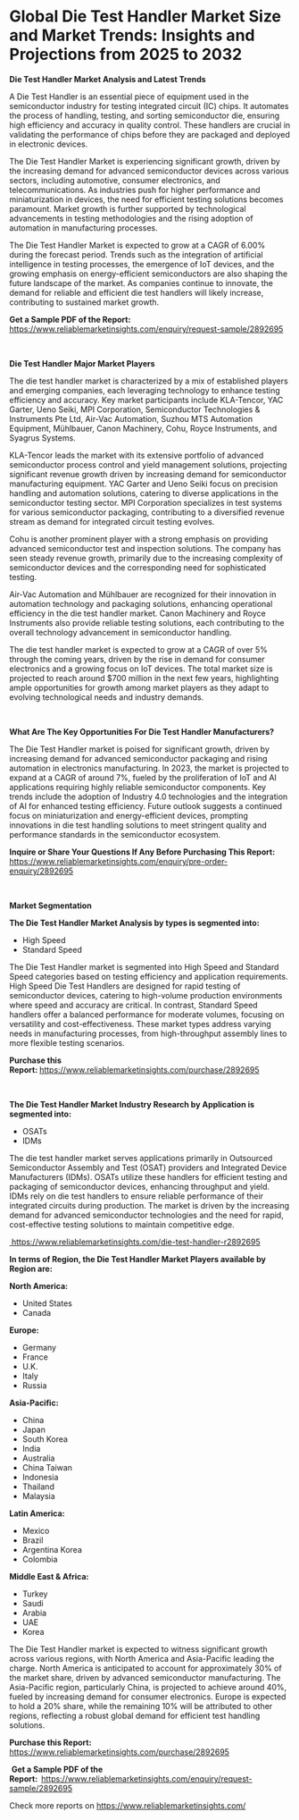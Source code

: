 <p><h1>Global Die Test Handler Market Size and Market Trends: Insights and Projections from 2025 to 2032</h1></p><p><strong>Die Test Handler Market Analysis and Latest Trends</strong></p>
<p><p>A Die Test Handler is an essential piece of equipment used in the semiconductor industry for testing integrated circuit (IC) chips. It automates the process of handling, testing, and sorting semiconductor die, ensuring high efficiency and accuracy in quality control. These handlers are crucial in validating the performance of chips before they are packaged and deployed in electronic devices.</p><p>The Die Test Handler Market is experiencing significant growth, driven by the increasing demand for advanced semiconductor devices across various sectors, including automotive, consumer electronics, and telecommunications. As industries push for higher performance and miniaturization in devices, the need for efficient testing solutions becomes paramount. Market growth is further supported by technological advancements in testing methodologies and the rising adoption of automation in manufacturing processes. </p><p>The Die Test Handler Market is expected to grow at a CAGR of 6.00% during the forecast period. Trends such as the integration of artificial intelligence in testing processes, the emergence of IoT devices, and the growing emphasis on energy-efficient semiconductors are also shaping the future landscape of the market. As companies continue to innovate, the demand for reliable and efficient die test handlers will likely increase, contributing to sustained market growth.</p></p>
<p><strong>Get a Sample PDF of the Report:&nbsp;</strong> <a href="https://www.reliablemarketinsights.com/enquiry/request-sample/2892695?utm_campaign=3312&utm_medium=2&utm_source=Github&utm_content=ia&utm_term=15032025&utm_id=die-test-handler">https://www.reliablemarketinsights.com/enquiry/request-sample/2892695</a></p>
<p>&nbsp;</p>
<p><strong>Die Test Handler Major Market Players</strong></p>
<p><p>The die test handler market is characterized by a mix of established players and emerging companies, each leveraging technology to enhance testing efficiency and accuracy. Key market participants include KLA-Tencor, YAC Garter, Ueno Seiki, MPI Corporation, Semiconductor Technologies & Instruments Pte Ltd, Air-Vac Automation, Suzhou MTS Automation Equipment, Mühlbauer, Canon Machinery, Cohu, Royce Instruments, and Syagrus Systems.</p><p>KLA-Tencor leads the market with its extensive portfolio of advanced semiconductor process control and yield management solutions, projecting significant revenue growth driven by increasing demand for semiconductor manufacturing equipment. YAC Garter and Ueno Seiki focus on precision handling and automation solutions, catering to diverse applications in the semiconductor testing sector. MPI Corporation specializes in test systems for various semiconductor packaging, contributing to a diversified revenue stream as demand for integrated circuit testing evolves.</p><p>Cohu is another prominent player with a strong emphasis on providing advanced semiconductor test and inspection solutions. The company has seen steady revenue growth, primarily due to the increasing complexity of semiconductor devices and the corresponding need for sophisticated testing.</p><p>Air-Vac Automation and Mühlbauer are recognized for their innovation in automation technology and packaging solutions, enhancing operational efficiency in the die test handler market. Canon Machinery and Royce Instruments also provide reliable testing solutions, each contributing to the overall technology advancement in semiconductor handling.</p><p>The die test handler market is expected to grow at a CAGR of over 5% through the coming years, driven by the rise in demand for consumer electronics and a growing focus on IoT devices. The total market size is projected to reach around $700 million in the next few years, highlighting ample opportunities for growth among market players as they adapt to evolving technological needs and industry demands.</p></p>
<p>&nbsp;</p>
<p><strong>What Are The Key Opportunities For Die Test Handler Manufacturers?</strong></p>
<p><p>The Die Test Handler market is poised for significant growth, driven by increasing demand for advanced semiconductor packaging and rising automation in electronics manufacturing. In 2023, the market is projected to expand at a CAGR of around 7%, fueled by the proliferation of IoT and AI applications requiring highly reliable semiconductor components. Key trends include the adoption of Industry 4.0 technologies and the integration of AI for enhanced testing efficiency. Future outlook suggests a continued focus on miniaturization and energy-efficient devices, prompting innovations in die test handling solutions to meet stringent quality and performance standards in the semiconductor ecosystem.</p></p>
<p><strong>Inquire or Share Your Questions If Any Before Purchasing This Report:</strong> <a href="https://www.reliablemarketinsights.com/enquiry/pre-order-enquiry/2892695?utm_campaign=3312&utm_medium=2&utm_source=Github&utm_content=ia&utm_term=15032025&utm_id=die-test-handler">https://www.reliablemarketinsights.com/enquiry/pre-order-enquiry/2892695</a></p>
<p>&nbsp;</p>
<p><strong>Market Segmentation</strong></p>
<p><strong>The Die Test Handler Market Analysis by types is segmented into:</strong></p>
<p><ul><li>High Speed</li><li>Standard Speed</li></ul></p>
<p><p>The Die Test Handler market is segmented into High Speed and Standard Speed categories based on testing efficiency and application requirements. High Speed Die Test Handlers are designed for rapid testing of semiconductor devices, catering to high-volume production environments where speed and accuracy are critical. In contrast, Standard Speed handlers offer a balanced performance for moderate volumes, focusing on versatility and cost-effectiveness. These market types address varying needs in manufacturing processes, from high-throughput assembly lines to more flexible testing scenarios.</p></p>
<p><strong>Purchase this Report:&nbsp;</strong><a href="https://www.reliablemarketinsights.com/purchase/2892695?utm_campaign=3312&utm_medium=2&utm_source=Github&utm_content=ia&utm_term=15032025&utm_id=die-test-handler">https://www.reliablemarketinsights.com/purchase/2892695</a></p>
<p>&nbsp;</p>
<p><strong>The Die Test Handler Market Industry Research by Application is segmented into:</strong></p>
<p><ul><li>OSATs</li><li>IDMs</li></ul></p>
<p><p>The die test handler market serves applications primarily in Outsourced Semiconductor Assembly and Test (OSAT) providers and Integrated Device Manufacturers (IDMs). OSATs utilize these handlers for efficient testing and packaging of semiconductor devices, enhancing throughput and yield. IDMs rely on die test handlers to ensure reliable performance of their integrated circuits during production. The market is driven by the increasing demand for advanced semiconductor technologies and the need for rapid, cost-effective testing solutions to maintain competitive edge.</p></p>
<p><a href="https://www.reliablemarketinsights.com/die-test-handler-r2892695?utm_campaign=3312&utm_medium=2&utm_source=Github&utm_content=ia&utm_term=15032025&utm_id=die-test-handler">&nbsp;https://www.reliablemarketinsights.com/die-test-handler-r2892695</a></p>
<p><strong>In terms of Region, the Die Test Handler Market Players available by Region are:</strong></p>
<p>
    <p> <strong> North America: </strong>
        <ul>
            <li>United States</li>
            <li>Canada</li>
        </ul>
        </p> 
    <p> <strong> Europe: </strong>
        <ul>
            <li>Germany</li>
            <li>France</li>
            <li>U.K.</li>
            <li>Italy</li>
            <li>Russia</li>
        </ul>
        </p> 
    <p> <strong> Asia-Pacific: </strong>
        <ul>
            <li>China</li>
            <li>Japan</li>
            <li>South Korea</li>
            <li>India</li>
            <li>Australia</li>
            <li>China Taiwan</li>
            <li>Indonesia</li>
            <li>Thailand</li>
            <li>Malaysia</li>
        </ul>
        </p> 
    <p> <strong> Latin America: </strong>
        <ul>
            <li>Mexico</li>
            <li>Brazil</li>
            <li>Argentina Korea</li>
            <li>Colombia</li>
        </ul>
        </p> 
    <p> <strong> Middle East & Africa: </strong>
        <ul>
            <li>Turkey</li>
            <li>Saudi</li>
            <li>Arabia</li>
            <li>UAE</li>
            <li>Korea</li>
        </ul>
    </p>
    </p>
<p><p>The Die Test Handler market is expected to witness significant growth across various regions, with North America and Asia-Pacific leading the charge. North America is anticipated to account for approximately 30% of the market share, driven by advanced semiconductor manufacturing. The Asia-Pacific region, particularly China, is projected to achieve around 40%, fueled by increasing demand for consumer electronics. Europe is expected to hold a 20% share, while the remaining 10% will be attributed to other regions, reflecting a robust global demand for efficient test handling solutions.</p></p>
<p><strong>Purchase this Report: </strong><a href="https://www.reliablemarketinsights.com/purchase/2892695?utm_campaign=3312&utm_medium=2&utm_source=Github&utm_content=ia&utm_term=15032025&utm_id=die-test-handler">https://www.reliablemarketinsights.com/purchase/2892695</a></p>
<p>&nbsp;<strong>Get a Sample PDF of the Report:&nbsp;&nbsp;</strong><a href="https://www.reliablemarketinsights.com/enquiry/request-sample/2892695?utm_campaign=3312&utm_medium=2&utm_source=Github&utm_content=ia&utm_term=15032025&utm_id=die-test-handler">https://www.reliablemarketinsights.com/enquiry/request-sample/2892695</a></p>
<p><strong></strong></p>
<p>Check more reports on <a href="https://www.reliablemarketinsights.com/?utm_campaign=3312&utm_medium=2&utm_source=Github&utm_content=ia&utm_term=15032025&utm_id=die-test-handler">https://www.reliablemarketinsights.com/</a></p>